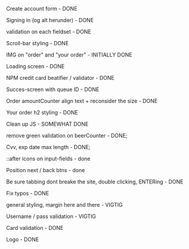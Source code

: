 Create account form - DONE

Signing in (og alt herunder) - DONE

validation on each fieldset - DONE

Scroll-bar styling - DONE

IMG on "order" and "your order" - INITIALLY DONE

Loading screen - DONE

NPM credit card beatifier / validator - DONE

Succes-screen with queue ID - DONE

Order amountCounter align text + reconsider the size - DONE

Your order h2 styling - DONE

Clean up JS - SOMEWHAT DONE

remove green validation on beerCounter - DONE;

Cvv, exp date max length - DONE;

::after icons on input-fields - done

Position next / back btns - done

Be sure tabbing dont breake the site, double clicking, ENTERing - DONE

Fix typos - DONE

general styling, margin here and there - VIGTIG

Username / pass validation - VIGTIG

Card validation - DONE

Logo - DONE
